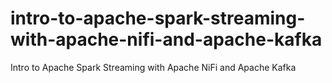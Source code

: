 # intro-to-apache-spark-streaming-with-apache-nifi-and-apache-kafka
Intro to Apache Spark Streaming with Apache NiFi and Apache Kafka
